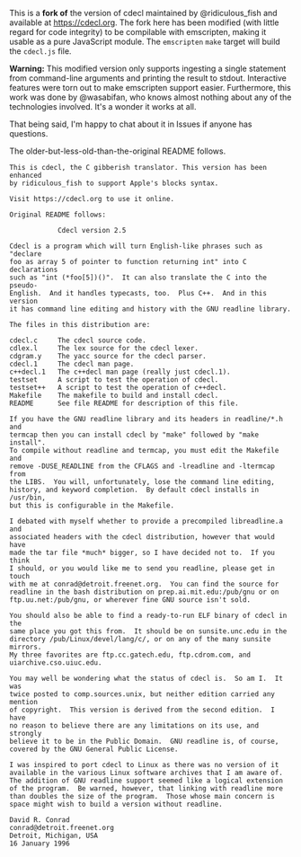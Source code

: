 This is a **fork of** the version of cdecl maintained by @ridiculous_fish and available at https://cdecl.org. The fork here has been modified (with little regard for code integrity) to be compilable with emscripten, making it usable as a pure JavaScript module. The `emscripten` `make` target will build the `cdecl.js` file.

**Warning:** This modified version only supports ingesting a single statement from command-line arguments and printing the result to stdout. Interactive features were torn out to make emscripten support easier. Furthermore, this work was done by @wasabifan, who knows almost nothing about any of the technologies involved. It's a wonder it works at all.

That being said, I'm happy to chat about it in Issues if anyone has questions.

The older-but-less-old-than-the-original README follows.

```
This is cdecl, the C gibberish translator. This version has been enhanced
by ridiculous_fish to support Apple's blocks syntax.

Visit https://cdecl.org to use it online.

Original README follows:

			Cdecl version 2.5

Cdecl is a program which will turn English-like phrases such as "declare
foo as array 5 of pointer to function returning int" into C declarations
such as "int (*foo[5])()".  It can also translate the C into the pseudo-
English.  And it handles typecasts, too.  Plus C++.  And in this version
it has command line editing and history with the GNU readline library.

The files in this distribution are:

cdecl.c		The cdecl source code.
cdlex.l		The lex source for the cdecl lexer.
cdgram.y	The yacc source for the cdecl parser.
cdecl.1		The cdecl man page.
c++decl.1	The c++decl man page (really just cdecl.1).
testset		A script to test the operation of cdecl.
testset++	A script to test the operation of c++decl.
Makefile	The makefile to build and install cdecl.
README		See file README for description of this file.

If you have the GNU readline library and its headers in readline/*.h and
termcap then you can install cdecl by "make" followed by "make install".
To compile without readline and termcap, you must edit the Makefile and
remove -DUSE_READLINE from the CFLAGS and -lreadline and -ltermcap from
the LIBS.  You will, unfortunately, lose the command line editing,
history, and keyword completion.  By default cdecl installs in /usr/bin,
but this is configurable in the Makefile.

I debated with myself whether to provide a precompiled libreadline.a and
associated headers with the cdecl distribution, however that would have
made the tar file *much* bigger, so I have decided not to.  If you think
I should, or you would like me to send you readline, please get in touch
with me at conrad@detroit.freenet.org.  You can find the source for
readline in the bash distribution on prep.ai.mit.edu:/pub/gnu or on
ftp.uu.net:/pub/gnu, or wherever fine GNU source isn't sold.

You should also be able to find a ready-to-run ELF binary of cdecl in the
same place you got this from.  It should be on sunsite.unc.edu in the
directory /pub/Linux/devel/lang/c/, or on any of the many sunsite mirrors.
My three favorites are ftp.cc.gatech.edu, ftp.cdrom.com, and
uiarchive.cso.uiuc.edu.

You may well be wondering what the status of cdecl is.  So am I.  It was
twice posted to comp.sources.unix, but neither edition carried any mention
of copyright.  This version is derived from the second edition.  I have
no reason to believe there are any limitations on its use, and strongly
believe it to be in the Public Domain.  GNU readline is, of course,
covered by the GNU General Public License.

I was inspired to port cdecl to Linux as there was no version of it
available in the various Linux software archives that I am aware of.
The addition of GNU readline support seemed like a logical extension
of the program.  Be warned, however, that linking with readline more
than doubles the size of the program.  Those whose main concern is
space might wish to build a version without readline.

David R. Conrad
conrad@detroit.freenet.org
Detroit, Michigan, USA
16 January 1996

```
